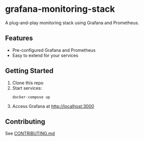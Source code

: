 # grafana-monitoring-stack

A plug-and-play monitoring stack using Grafana and Prometheus.

## Features

- Pre-configured Grafana and Prometheus
- Easy to extend for your services

## Getting Started

1. Clone this repo
2. Start services:
   ```
   docker-compose up
   ```
3. Access Grafana at [http://localhost:3000](http://localhost:3000)

## Contributing

See [CONTRIBUTING.md](CONTRIBUTING.md)
